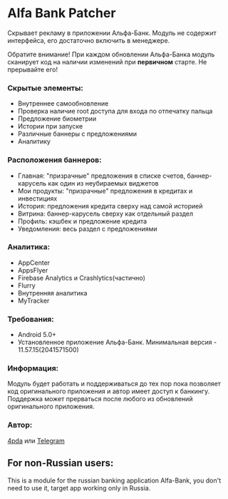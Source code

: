 # Alfa Bank Patcher
Скрывает рекламу в приложении Альфа-Банк. Модуль не содержит интерфейса, его достаточно включить в менеджере.

Обратите внимание! При каждом обновлении Альфа-Банка модуль сканирует код на наличии изменений при **первичном** старте. Не прерывайте его!

### Скрытые элементы:
- Внутреннее самообновление
- Проверка наличие root доступа для входа по отпечатку пальца
- Предложение биометрии
- Истории при запуске
- Различные баннеры с предложениями
- Аналитику

### Расположения баннеров:
- Главная: "призрачные" предложения в списке счетов, баннер-карусель как один из неубираемых виджетов
- Мои продукты: "призрачные" предложения в кредитах и инвестициях
- История:  предложения кредита сверху над самой историей
- Витрина: баннер-карусель сверху как отдельный раздел
- Профиль: кэшбек и предложение кредита
- Уведомления: весь раздел с предложениями

### Аналитика:
- AppCenter
- AppsFlyer
- Firebase Analytics и Crashlytics(частично)
- Flurry
- Внутренняя аналитика
- MyTracker

### Требования:
- Android 5.0+
- Установленное приложение Альфа-Банк. Минимальная версия - 11.57.15(2041571500)

### Информация:
Модуль будет работать и поддерживаться до тех пор пока позволяет код оригинального приложения и автор имеет доступ к банкингу. Поддержка может прерваться после любого из обновлений оригинального приложения.

### Автор: 
[4pda](https://4pda.to/forum/index.php?showtopic=603033&view=findpost&p=117766501) или [Telegram](https://t.me/Blue_cat1)


## For non-Russian users:
This is a module for the russian banking application Alfa-Bank, you don't need to use it, target app working only in Russia.
